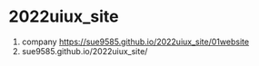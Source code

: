 # 2022uiux_site
1. company https://sue9585.github.io/2022uiux_site/01website
2. sue9585.github.io/2022uiux_site/
